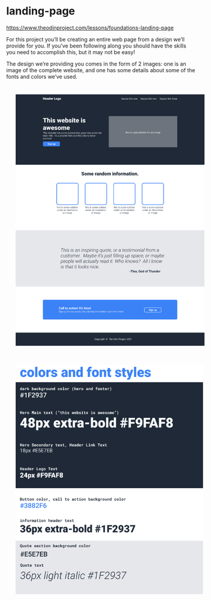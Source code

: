 # landing-page
https://www.theodinproject.com/lessons/foundations-landing-page

For this project you’ll be creating an entire web page from a design we’ll provide for you. If you’ve been following along you should have the skills you need to accomplish this, but it may not be easy!

The design we’re providing you comes in the form of 2 images: one is an image of the complete website, and one has some details about some of the fonts and colors we’ve used.

<p align="center" style="display: flex; justify-content: space-around; flex-wrap: wrap; align-items: center;">
  <img src="./images/01.png" style="width: 600px; margin: 25px;"/>
  <img src="./images/02.png" style="width: 500px; margin: 25px"/>
</p>